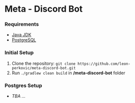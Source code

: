 # Meta - Discord Bot

### Requirements
* [Java JDK](http://www.oracle.com/technetwork/java/javase/downloads/index.html)
* [PostgreSQL](https://www.postgresql.org/download/)

### Initial Setup
1. Clone the repository: `git clone https://github.com/leon-perkovic/meta-discord-bot.git`
2. Run `./gradlew clean build` in **/meta-discord-bot** folder

### Postgres Setup
 - *TBA ...*

